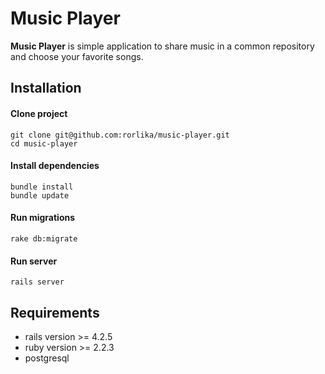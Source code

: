 # Music Player

**Music Player** is simple application to share music in a common repository and choose your favorite songs.


Installation
-----------------
#### Clone project
```
git clone git@github.com:rorlika/music-player.git
cd music-player
```
#### Install dependencies
```
bundle install
bundle update
```
#### Run migrations
```
rake db:migrate
```
#### Run server
```
rails server
```
## Requirements 
* rails version >= 4.2.5
* ruby version >=  2.2.3
* postgresql 

